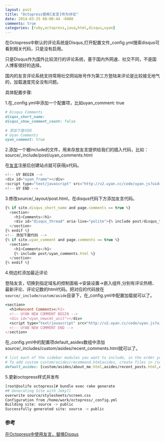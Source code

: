 ```yaml
---
layout: post
title: "Octopress使用[友言]作为评论"
date: 2014-03-25 08:00:44 -0400
comments: true
categories: [ruby,octopress,java,html,disqus,uyan]
---
```


在Octopress中默认的评论系统是Disqus,打开配置文件_config.yml搜索disqus可看到相关代码，只是没有启用。

只是Disqus作为国外比较流行的评论系统，基于国内外网速、社交不同，不是国人博客很好的选择。

国内的友言评论系统支持常用社交网站账号作为第三方登陆来评论是比较接无地气的，加载速度完全没有问题。

具体配置步骤:

1.在_config.yml中添加一个配置项，比如uyan_comment: true

``` ruby _config.yml
# Disqus Comments
disqus_short_name: 
disqus_show_comment_count: false
 
# 添加下面代码
# Uyan Comments
uyan_comment: true
```

2.添加一个被include的文件，用来存放友言提供给我们的插入代码，比如：source/_include/post/uyan_comments.html

在[友言](http://www.uyan.cc/)注册后创建站点就可获得js代码。


``` javascript source/_include/post/uyan_comments.html
<!-- UY BEGIN -->
<div id="uyan_frame"></div>
<script type="text/javascript" src="http://v2.uyan.cc/code/uyan.js?uid=uyan_uid"></script>
<!-- UY END -->
```

3.修改source/_layout/post.html，在disqus代码下方添加友言代码。

``` javascript source/_layout/post.html
{% if site.disqus_short_name and page.comments == true %}
  <section>
    <h1>Comments</h1>
    <div id="disqus_thread" aria-live="polite">{% include post/disqus_thread.html %}</div>
  </section>
{% endif %}
<!-- 添加下面代码 -->
{% if site.uyan_comment and page.comments == true %}
  <section>
    <h1>Comments</h1>
    {% include post/uyan_comments.html %}
  </section>
{% endif %}
```

4.侧边栏添加最近评论

登陆友言，切换到指定域名的控制面板->安装设置->嵌入组件,分别有评论热榜、最新评论、评论记数的html代码。把对应的代码放在`source/_include/custom/aside`目录下，在_config.yml中配置加载就可以了。

``` ruby  source/_includes/custom/asides/recent_comments.html
<section>
  <h1>Rencent Comments</h1>
  <!-- UYAN NEW COMMENT BEGIN -->
  <div id="uyan_newcmt_unit"></div>
  <script type="text/javascript" src="http://v2.uyan.cc/code/uyan.js?uid=uyan_uid"></script> <!-- 如果已经过加载此行JS，即可不用重复加载 -->
  <!-- UYAN NEW COMMENT END -->
</section>
```

在_config.yml中的配置项default_asides数组中添加source/_includes/custom/asides/recent_comments.html就可以了。

``` ruby _config.yml
# list each of the sidebar modules you want to include, in the order you want them to appear.
# To add custom custom/asides/recommand.htmlasides, create files in /source/_includes/custom/asides/ and add them to the list like 'custom/asides/custom_aside_name.html'
default_asides: [custom/asides/about_me.html,asides/recent_posts.html,custom/asides/recommand.html,custom/asides/recent_comments.html]
```

5.更新octopress样式并发布

``` bash
[root@solife octopress]# bundle exec rake generate
## Generating Site with Jekyll
overwrite source/stylesheets/screen.css
Configuration from /home/work/octopress/_config.yml
Building site: source -> public
Successfully generated site: source -> public
```

### 参考

[在Octopress中使用友言，替换Disqus](http://markzhang.cn/blog/2013/11/05/add-uyan-comment/)
